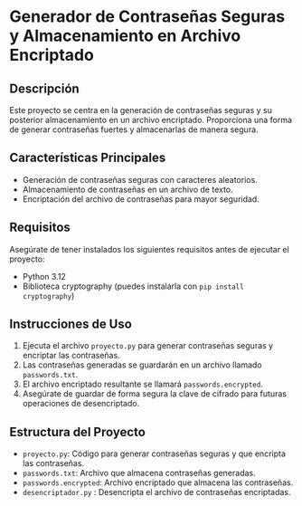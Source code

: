 # Generador de Contraseñas Seguras y Almacenamiento en Archivo Encriptado

## Descripción
Este proyecto se centra en la generación de contraseñas seguras y su posterior almacenamiento en un archivo encriptado. Proporciona una forma de generar contraseñas fuertes y almacenarlas de manera segura.

## Características Principales
- Generación de contraseñas seguras con caracteres aleatorios.
- Almacenamiento de contraseñas en un archivo de texto.
- Encriptación del archivo de contraseñas para mayor seguridad.

## Requisitos
Asegúrate de tener instalados los siguientes requisitos antes de ejecutar el proyecto:
- Python 3.12
- Biblioteca cryptography (puedes instalarla con `pip install cryptography`)

## Instrucciones de Uso
1. Ejecuta el archivo `proyecto.py` para generar contraseñas seguras y encriptar las contraseñas.
2. Las contraseñas generadas se guardarán en un archivo llamado `passwords.txt`.
4. El archivo encriptado resultante se llamará `passwords.encrypted`.
5. Asegúrate de guardar de forma segura la clave de cifrado para futuras operaciones de desencriptado.

## Estructura del Proyecto
- `proyecto.py`: Código para generar contraseñas seguras y que encripta las contraseñas.
- `passwords.txt`: Archivo que almacena contraseñas generadas.
- `passwords.encrypted`: Archivo encriptado que almacena las contraseñas.
- `desencriptador.py` : Desencripta el archivo de contraseñas encriptadas.


